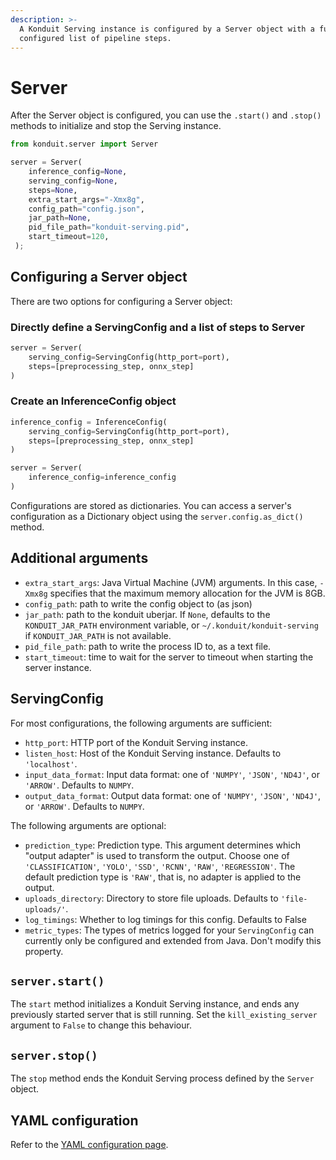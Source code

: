 ```yaml
---
description: >-
  A Konduit Serving instance is configured by a Server object with a fully
  configured list of pipeline steps.
---
```


# Server

After the Server object is configured, you can use the `.start()` and `.stop()` methods to initialize and stop the Serving instance.

```python
from konduit.server import Server 

server = Server(
    inference_config=None,
    serving_config=None,
    steps=None,
    extra_start_args="-Xmx8g",
    config_path="config.json",
    jar_path=None,
    pid_file_path="konduit-serving.pid",
    start_timeout=120,
 );
```

## Configuring a Server object

There are two options for configuring a Server object: 

### Directly define a ServingConfig and a list of steps to Server

```python
server = Server(
    serving_config=ServingConfig(http_port=port), 
    steps=[preprocessing_step, onnx_step]
)
```

### Create an InferenceConfig object 

```python
inference_config = InferenceConfig(
    serving_config=ServingConfig(http_port=port), 
    steps=[preprocessing_step, onnx_step]
)

server = Server(
    inference_config=inference_config
)
```

Configurations are stored as dictionaries. You can access a server's configuration as a Dictionary object using the `server.config.as_dict()` method. 

## Additional arguments

* `extra_start_args`: Java Virtual Machine \(JVM\) arguments. In this case, `-Xmx8g` specifies that the maximum memory allocation for the JVM is 8GB. 
* `config_path`: path to write the config object to \(as json\)
* `jar_path`: path to the konduit uberjar. If `None`, defaults to the `KONDUIT_JAR_PATH` environment variable, or `~/.konduit/konduit-serving` if `KONDUIT_JAR_PATH` is not available.
* `pid_file_path`: path to write the process ID to, as a text file. 
* `start_timeout`: time to wait for the server to timeout when starting the server instance. 

## ServingConfig

For most configurations, the following arguments are sufficient:

* `http_port`: HTTP port of the Konduit Serving instance.
* `listen_host`: Host of the Konduit Serving instance. Defaults to `'localhost'`.
* `input_data_format`: Input data format: one of  `'NUMPY'`, `'JSON'`, `'ND4J'`, or `'ARROW'`. Defaults to `NUMPY`. 
* `output_data_format`: Output data format: one of  `'NUMPY'`, `'JSON'`, `'ND4J'`, or `'ARROW'`. Defaults to `NUMPY`. 

The following arguments are optional: 

* `prediction_type`: Prediction type. This argument determines which "output adapter" is used to transform the output. Choose one of `'CLASSIFICATION'`, `'YOLO'`, `'SSD'`, `'RCNN'`, `'RAW'`, `'REGRESSION'`. The default prediction type is `'RAW'`, that is, no adapter is applied to the output. 
* `uploads_directory`: Directory to store file uploads. Defaults to `'file-uploads/'`.
* `log_timings`: Whether to log timings for this config. Defaults to False
* `metric_types`: The types of metrics logged for your `ServingConfig` can currently only be configured and extended from Java. Don't modify this property.

## `server.start()`

The `start` method initializes a Konduit Serving instance, and ends any previously started server that is still running. Set the `kill_existing_server` argument to `False` to change this behaviour. 

## `server.stop()`

The `stop` method ends the Konduit Serving process defined by the `Server` object.

## YAML configuration 

Refer to the [YAML configuration page](../yaml-configurations.md#serving). 

